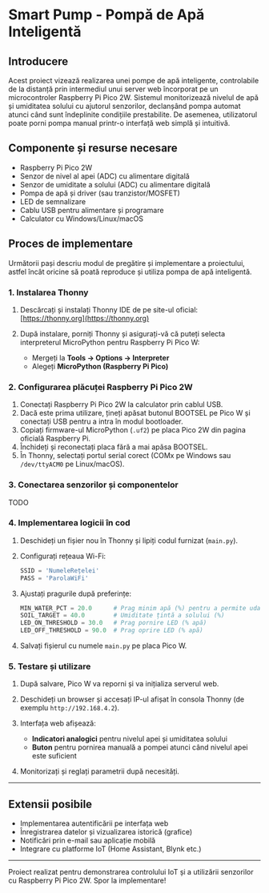 # Smart Pump - Pompă de Apă Inteligentă

## Introducere

Acest proiect vizează realizarea unei pompe de apă inteligente, controlabile de la distanță prin intermediul unui server web încorporat pe un microcontroler Raspberry Pi Pico 2W. Sistemul monitorizează nivelul de apă și umiditatea solului cu ajutorul senzorilor, declanșând pompa automat atunci când sunt îndeplinite condițiile prestabilite. De asemenea, utilizatorul poate porni pompa manual printr-o interfață web simplă și intuitivă.

## Componente și resurse necesare

* Raspberry Pi Pico 2W
* Senzor de nivel al apei (ADC) cu alimentare digitală
* Senzor de umiditate a solului (ADC) cu alimentare digitală
* Pompa de apă și driver (sau tranzistor/MOSFET)
* LED de semnalizare
* Cablu USB pentru alimentare și programare
* Calculator cu Windows/Linux/macOS

## Proces de implementare

Următorii pași descriu modul de pregătire și implementare a proiectului, astfel încât oricine să poată reproduce și utiliza pompa de apă inteligentă.

### 1. Instalarea Thonny

1. Descărcați și instalați Thonny IDE de pe site-ul oficial: [https://thonny.org](https://thonny.org)
2. După instalare, porniți Thonny și asigurați-vă că puteți selecta interpreterul MicroPython pentru Raspberry Pi Pico W:

   * Mergeți la **Tools → Options → Interpreter**
   * Alegeți **MicroPython (Raspberry Pi Pico)**

### 2. Configurarea plăcuței Raspberry Pi Pico 2W

1. Conectați Raspberry Pi Pico 2W la calculator prin cablul USB.
2. Dacă este prima utilizare, țineți apăsat butonul BOOTSEL pe Pico W și conectați USB pentru a intra în modul bootloader.
3. Copiați firmware-ul MicroPython (`.uf2`) pe placa Pico 2W din pagina oficială Raspberry Pi.
4. Închideți și reconectați placa fără a mai apăsa BOOTSEL.
5. În Thonny, selectați portul serial corect (COMx pe Windows sau `/dev/ttyACM0` pe Linux/macOS).

### 3. Conectarea senzorilor și componentelor

TODO

### 4. Implementarea logicii în cod

1. Deschideți un fișier nou în Thonny și lipiți codul furnizat (`main.py`).
2. Configurați rețeaua Wi-Fi:

   ```python
   SSID = 'NumeleRețelei'
   PASS = 'ParolaWiFi'
   ```
3. Ajustați pragurile după preferințe:

   ```python
   MIN_WATER_PCT = 20.0      # Prag minim apă (%) pentru a permite udarea manuală
   SOIL_TARGET = 40.0        # Umiditate țintă a solului (%)
   LED_ON_THRESHOLD = 30.0   # Prag pornire LED (% apă)
   LED_OFF_THRESHOLD = 90.0  # Prag oprire LED (% apă)
   ```
4. Salvați fișierul cu numele `main.py` pe placa Pico W.

### 5. Testare și utilizare

1. După salvare, Pico W va reporni și va inițializa serverul web.
2. Deschideți un browser și accesați IP-ul afișat în consola Thonny (de exemplu `http://192.168.4.2`).
3. Interfața web afișează:

   * **Indicatori analogici** pentru nivelul apei și umiditatea solului
   * **Buton** pentru pornirea manuală a pompei atunci când nivelul apei este suficient
4. Monitorizați și reglați parametrii după necesități.

---

## Extensii posibile

* Implementarea autentificării pe interfața web
* Înregistrarea datelor și vizualizarea istorică (grafice)
* Notificări prin e-mail sau aplicație mobilă
* Integrare cu platforme IoT (Home Assistant, Blynk etc.)

---

Proiect realizat pentru demonstrarea controlului IoT și a utilizării senzorilor cu Raspberry Pi Pico 2W. Spor la implementare!
